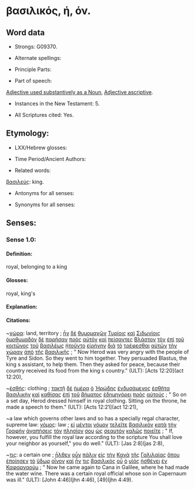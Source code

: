 # βασιλικός, ή, όν.

<!-- Status: S2=NeedsReview -->
<!-- Lexica used for edits: LN MM -->

## Word data

* Strongs: G09370.


* Alternate spellings:

* Principle Parts: 

* Part of speech: 

[Adjective used substantively as a Noun](http://ugg.readthedocs.io/en/latest/noun_substantive_adj.html),
[Adjective ascriptive](http://ugg.readthedocs.io/en/latest/adjective_ascriptive.html). 

* Instances in the New Testament: 5.

* All Scriptures cited: Yes.

## Etymology: 

* LXX/Hebrew glosses: 

* Time Period/Ancient Authors: 

* Related words: 

[βασιλεύς](../G09350/01.md): king.

* Antonyms for all senses:

* Synonyms for all senses: 

## Senses:

### Sense  1.0: 

#### Definition: 

royal, belonging to a king

#### Glosses: 

royal, king's 

#### Explanation: 

#### Citations: 

~[χώρα](../G55610/01.md): land, territory
; [ἦν](../G99999/01.md) [δὲ](../G11610/01.md) [θυμομαχῶν](../G23710/01.md) [Τυρίοις](../G51830/01.md) [καὶ](../G25320/01.md) [Σιδωνίοις](../G46060/01.md) [ὁμοθυμαδὸν](../G36610/01.md) [δὲ](../G11610/01.md) [παρῆσαν](../G39180/01.md) [πρὸς](../G43140/01.md) [αὐτόν](../G08460/01.md) [καὶ](../G25320/01.md) [πείσαντες](../G39820/01.md) [Βλάστον](../G09860/01.md) [τὸν](../G35880/01.md) [ἐπὶ](../G19090/01.md) [τοῦ](../G35880/01.md) [κοιτῶνος](../G28460/01.md) [τοῦ](../G35880/01.md) [βασιλέως](../G09350/01.md) [ᾐτοῦντο](../G01540/01.md) [εἰρήνην](../G15150/01.md) [διὰ](../G12230/01.md) [τὸ](../G35880/01.md) [τρέφεσθαι](../G51420/01.md) [αὐτῶν](../G08460/01.md) [τὴν](../G35880/01.md) [χώραν](../G55610/01.md) [ἀπὸ](../G05750/01.md) [τῆς](../G35880/01.md) [βασιλικῆς](../G09370/01.md)
; " Now Herod was very angry with the people of Tyre and Sidon. So they went to him together. They persuaded Blastus, the king s assistant, to help them. Then they asked for peace, because their country received its food from the king s country." (ULT): 
[Acts 12:20](act 12:20),

~[ἐσθής](../G20660/01.md): clothing
; [τακτῇ](../G50020/01.md) [δὲ](../G11610/01.md) [ἡμέρᾳ](../G22500/01.md) [ὁ](../G35880/01.md) [Ἡρῴδης](../G22640/01.md) [ἐνδυσάμενος](../G17460/01.md) [ἐσθῆτα](../G20660/01.md) [βασιλικὴν](../G09370/01.md) [καὶ](../G25320/01.md) [καθίσας](../G25230/01.md) [ἐπὶ](../G19090/01.md) [τοῦ](../G35880/01.md) [βήματος](../G09680/01.md) [ἐδημηγόρει](../G12150/01.md) [πρὸς](../G43140/01.md) [αὐτούς](../G08460/01.md)
; " So on a set day, Herod dressed himself in royal clothing. Sitting on the throne, he made a speech to them." (ULT): 
[Acts 12:21](act 12:21),
 
~a law which governs other laws and so has a specially regal character, supreme law: [νόμος](../G35510/01.md):  law 
; [εἰ](../G14870/01.md) [μέντοι](../G33050/01.md) [νόμον](../G35510/01.md) [τελεῖτε](../G50550/01.md) [βασιλικὸν](../G09370/01.md) [κατὰ](../G25960/01.md) [τὴν](../G35880/01.md) [Γραφήν](../G11240/01.md) [ἀγαπήσεις](../G00250/01.md) [τὸν](../G35880/01.md) [πλησίον](../G41390/01.md) [σου](../G47710/01.md) [ὡς](../G56130/01.md) [σεαυτόν](../G45720/01.md) [καλῶς](../G25730/01.md) [ποιεῖτε](../G41600/01.md)
; " If, however, you fulfill the royal law according to the scripture You shall love your neighbor as yourself," you do well." (ULT): 
[Jas 2:8](jas 2:8),

~[τις](../G51000/01.md): a certain one
; [ἦλθεν](../G20640/01.md) [οὖν](../G37670/01.md) [πάλιν](../G38250/01.md) [εἰς](../G15190/01.md) [τὴν](../G35880/01.md) [Κανὰ](../G25800/01.md) [τῆς](../G35880/01.md) [Γαλιλαίας](../G10560/01.md) [ὅπου](../G36990/01.md) [ἐποίησεν](../G41600/01.md) [τὸ](../G35880/01.md) [ὕδωρ](../G52040/01.md) [οἶνον](../G36310/01.md) [καὶ](../G25320/01.md) [ἦν](../G99999/01.md) [τις](../G51000/01.md) [βασιλικὸς](../G09370/01.md) [οὗ](../G37390/01.md) [ὁ](../G35880/01.md) [υἱὸς](../G52070/01.md) [ἠσθένει](../G07700/01.md) [ἐν](../G17220/01.md) [Καφαρναούμ](../G25840/01.md)
; " Now he came again to Cana in Galilee, where he had made the water wine. There was a certain royal official whose son in Capernaum was ill." (ULT): 
[John 4:46](jhn 4:46), [49](jhn 4:49).
